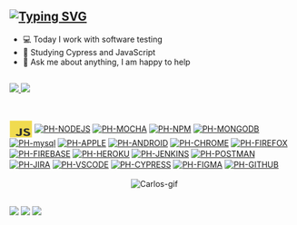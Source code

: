 ## [![Typing SVG](https://readme-typing-svg.demolab.com/?lines=Olá,+Eu+sou+o+Pedro+Henrique+👋;Sejam+bem-vindos+ao+meu+GITHUB)](https://git.io/typing-svg)

- :computer: Today I work with software testing
- :brain:   Studying Cypress and JavaScript
- 💬 Ask me about anything, I am happy to help

##

<a href="https://github.com/pedrobsb30">
  <img height="160em" src="https://github-readme-stats.vercel.app/api?username=pedrobsb30&show_icons=true&theme=dark&include_all_commits=true&count_private=false"/>
  <img height="160em" src="https://github-readme-stats.vercel.app/api/top-langs/?username=pedrobsb30&layout=compact&langs_count=7&theme=dark">



<!-- [![Anurag's GitHub stats-Light](https://github-readme-stats.vercel.app/api?username=pedrobsb30&show_icons=true&theme=default#gh-light-mode-only)](https://github.com/pedrobsb30/github-readme-stats#gh-light-mode-only) -->
<!--   <img width="50%" src= "https://github-readme-stats.vercel.app/api/top-langs/?username=pedrobsb30&layout=compact&langs_count=7&theme=transparent"> -->
<!-- [![Top Langs](https://github-readme-stats.vercel.app/api/top-langs/?username=pedrobsb30)](https://github.com/pedrobsb30/github-readme-stats) -->

 
##
<div style="display: inline_block"><br>
  <a href="https://nodejs.org/en/download">                  <img align="center" alt="PH-JS" height="30" width="40" src="https://github.com/devicons/devicon/blob/master/icons/javascript/javascript-original.svg"></a>
  <a href="https://nodejs.org/en/download">                  <img align="center" alt="PH-NODEJS" height="30" width="40" src="https://cdn.jsdelivr.net/gh/devicons/devicon/icons/nodejs/nodejs-plain.svg"></a>
  <a href="https://mochajs.org/">                            <img align="center" alt="PH-MOCHA" height="30" width="40" src="https://cdn.jsdelivr.net/gh/devicons/devicon/icons/mocha/mocha-plain.svg"></a>
  <a href="https://www.npmjs.com/">                          <img align="center" alt="PH-NPM" height="30" width="40" src="https://cdn.jsdelivr.net/gh/devicons/devicon/icons/npm/npm-original-wordmark.svg"></a>
  <a href="https://www.mongodb.com/try/download/">           <img align="center" alt="PH-MONGODB" height="30" width="40" src="https://raw.githubusercontent.com/pedrobsb30/devicon/master/icons/mongodb/mongodb-original-wordmark.svg"></a>
  <a href="https://www.mysql.com/downloads/">                <img align="center" alt="PH-mysql" height="30" width="40" src="https://raw.githubusercontent.com/pedrobsb30/devicon/master/icons/mysql/mysql-plain-wordmark.svg"></a>
  <a href="https://developer.apple.com/ios/planning/">       <img align="center" alt="PH-APPLE" height="30" width="40" src="https://raw.githubusercontent.com/pedrobsb30/devicon/master/icons/apple/apple-original.svg"></a>
  <a href="https://www.android.com/intl/pt-BR_br/">          <img align="center" alt="PH-ANDROID" height="30" width="40" src="https://raw.githubusercontent.com/pedrobsb30/devicon/master/icons/android/android-plain-wordmark.svg"></a>
  <a href="https://www.google.pt/intl/pt-PT/chrome/">        <img align="center" alt="PH-CHROME" height="30" width="40" src="https://raw.githubusercontent.com/pedrobsb30/devicon/master/icons/chrome/chrome-original-wordmark.svg"></a> 
  <a href="https://www.mozilla.org/pt-BR/firefox/new/">      <img align="center" alt="PH-FIREFOX" height="30" width="40" src="https://raw.githubusercontent.com/pedrobsb30/devicon/master/icons/firefox/firefox-original-wordmark.svg"></a>
  <a href="https://firebase.google.com/docs?hl=pt-br">       <img align="center" alt="PH-FIREBASE" height="30" width="40" src="https://raw.githubusercontent.com/pedrobsb30/devicon/master/icons/firebase/firebase-plain-wordmark.svg"></a>
  <a href="https://www.heroku.com/home">                     <img align="center" alt="PH-HEROKU" height="30" width="40" src="https://raw.githubusercontent.com/pedrobsb30/devicon/master/icons/heroku/heroku-original-wordmark.svg"></a>
  <a href="https://www.jenkins.io/download/">                <img align="center" alt="PH-JENKINS" height="30" width="40" src="https://raw.githubusercontent.com/pedrobsb30/devicon/master/icons/jenkins/jenkins-original.svg"></a>
  <a href="https://www.postman.com/">                        <img align="center" alt="PH-POSTMAN" height="30" width="40" src="https://raw.githubusercontent.com/gerardpuigl/Technology-Stack-Icons/main/Logos/postman.svg"></a>
  <a href="https://www.atlassian.com/br/software/jira">      <img align="center" alt="PH-JIRA" height="30" width="40" src="https://raw.githubusercontent.com/pedrobsb30/devicon/master/icons/jira/jira-original-wordmark.svg"></a>
  <a href="https://code.visualstudio.com/download">          <img align="center" alt="PH-VSCODE" height="30" width="40" src="https://raw.githubusercontent.com/pedrobsb30/devicon/master/icons/vscode/vscode-original-wordmark.svg"></a>
  <a href="https://docs.cypress.io">                         <img align="center" alt="PH-CYPRESS" height="30" width="40" src="https://github.com/pedrobsb30/pedrobsb30/assets/62906853/de0ad21c-ee7d-4ef6-be1e-9105aa855875"></a>
  <a href="https://www.figma.com/downloads/">                <img align="center" alt="PH-FIGMA" height="30" width="40" src="https://raw.githubusercontent.com/pedrobsb30/devicon/master/icons/figma/figma-original.svg"></a>
  <a href="https://github.com/">                             <img align="center" alt="PH-GITHUB" height="30" width="40" src="https://raw.githubusercontent.com/pedrobsb30/devicon/master/icons/github/github-original-wordmark.svg"></a>


    
  <!-- <img align="center" alt="PH-POSTGRE" height="30" width="40" src=""> não utlizado -->
  <!-- <a href="LINK QUE DESEJA DIRECIONAR"> <img align="center" alt="PH-POSTGRE" height="30" width="40" src="IMAGEM QUE DESEJA EM .SGV"></a> MODELO PARA EDIT APOS EDITAR RETIRAR (< ! - - - - >) PARA PODER PUBLICAR -->

    
  <br>
  <br>
  <img align="right"  alt="Carlos-gif" height="290" width="290" src="https://media1.giphy.com/media/v1.Y2lkPTc5MGI3NjExbWZhbmN6eXQ2Nzc0bDhvNHplaWxyc3NuZDQzbmo3cjBzeG1ucHdsMCZlcD12MV9pbnRlcm5hbF9naWZfYnlfaWQmY3Q9Zw/SWoSkN6DxTszqIKEqv/giphy.gif">
<!--  <img align="right"  alt="Carlos-gif" height="177" width="240" src="https://media.giphy.com/media/IpeYSEZshTefe/giphy.gif"> gif não utilizado -->
  </br>
  </br>

  

 
<div> 

  <a href="https://www.linkedin.com/in/pedroferreirabsb" target="_blank"><img src="https://img.shields.io/badge/-LinkedIn-%230077B5?style=for-the-badge&logo=linkedin&logoColor=white" target="_blank"></a> 
  <a href = "mailto:pedroferreira.bsb@gmail.com"><img src="https://img.shields.io/badge/Gmail-D14836?style=for-the-badge&logo=gmail&logoColor=white" target="_blank"></a>
  <a href="https://instagram.com/pedro.bsb" target="_blank"><img src="https://img.shields.io/badge/-Instagram-%23E4405F?style=for-the-badge&logo=instagram&logoColor=white" target="_blank"></a>
  
  
  
</div>


